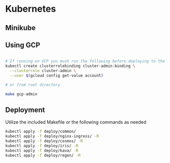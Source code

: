 # Kubernetes

## Minikube

## Using GCP

```bash

# If running on GCP you mush run the following before deploying to the cluster
kubectl create clusterrolebinding cluster-admin-binding \
  --clusterrole cluster-admin \
  --user $(gcloud config get-value account)

# or from root directory

make gcp-admin

```

## Deployment

Utilize the included Makefile or the following commands as needed

```bash
kubectl apply -f deploy/common/
kubectl apply -f deploy/nginx-ingress/ -R
kubectl apply -f deploy/cosmos/ -R
kubectl apply -f deploy/iris/ -R
kubectl apply -f deploy/kava/ -R
kubectl apply -f deploy/regen/ -R

```
